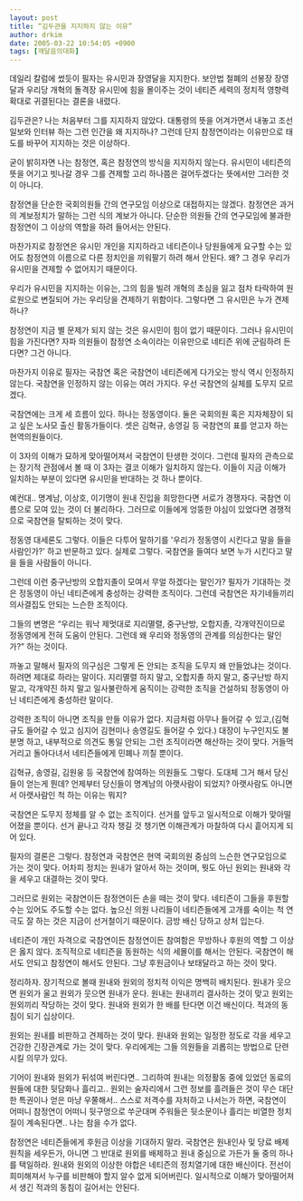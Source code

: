```yaml
---
layout: post
title: “김두관을 지지하지 않는 이유”
author: drkim
date: 2005-03-22 10:54:05 +0900
tags: [깨달음의대화]
---
```

데일리 칼럼에 썼듯이 필자는 유시민과 장영달을 지지한다. 보안법 철폐의 선봉장 장영달과 우리당 개혁의 돌격장 유시민에 힘을 몰이주는 것이 네티즌 세력의 정치적 영향력 확대로 귀결된다는 결론을 내렸다.
  

  
김두관은? 나는 처음부터 그를 지지하지 않았다. 대통령의 뜻을 어겨가면서 내놓고 조선일보와 인터뷰 하는 그런 인간을 왜 지지하나? 그런데 단지 참정연이라는 이유만으로 태도를 바꾸어 지지하는 것은 이상하다.
  

  
굳이 밝히자면 나는 참정연, 혹은 참정연의 방식을 지지하지 않는다. 유시민이 네티즌의 뜻을 어기고 빗나갈 경우 그를 견제할 고리 하나쯤은 걸어두겠다는 뜻에서만 그러한 것이 아니다.
  

  
참정연을 단순한 국회의원들 간의 연구모임 이상으로 대접하지는 않겠다. 참정연은 과거의 계보정치가 말하는 그런 식의 계보가 아니다. 단순한 의원들 간의 연구모임에 불과한 참정연이 그 이상의 역할을 하려 들어서는 안된다.
  

  
마찬가지로 참정연은 유시민 개인을 지지하라고 네티즌이나 당원들에게 요구할 수는 있어도 참정연의 이름으로 다른 정치인을 끼워팔기 하려 해서 안된다. 왜? 그 경우 우리가 유시민을 견제할 수 없어지기 때문이다.
  

  
우리가 유시민을 지지하는 이유는, 그의 힘을 빌려 개혁의 초심을 잃고 점차 타락하여 원로원으로 변질되어 가는 우리당을 견제하기 위함이다. 그렇다면 그 유시민은 누가 견제하나?
  

  
참정연이 지금 별 문제가 되지 않는 것은 유시민이 힘이 없기 때문이다. 그러나 유시민이 힘을 가진다면? 자파 의원들이 참정연 소속이라는 이유만으로 네티즌 위에 군림하려 든다면? 그건 아니다.
  

  
마찬가지 이유로 필자는 국참연 혹은 국참연이 네티즌에게 다가오는 방식 역시 인정하지 않는다. 국참연을 인정하지 않는 이유는 여러 가지다. 우선 국참연의 실체를 도무지 모르겠다.
  

  
국참연에는 크게 세 흐름이 있다. 하나는 정동영이다. 둘은 국회의원 혹은 지자체장이 되고 싶은 노사모 출신 활동가들이다. 셋은 김혁규, 송영길 등 국참연의 표를 얻고자 하는 현역의원들이다.
  

  
이 3자의 이해가 묘하게 맞아떨어져서 국참연이 탄생한 것이다. 그런데 필자의 관측으로는 장기적 관점에서 볼 때 이 3자는 결코 이해가 일치하지 않는다. 이들이 지금 이해가 일치하는 부분이 있다면 유시민을 반대하는 것 하나 뿐이다.
  

  
예컨대.. 명계남, 이상호, 이기명이 원내 진입을 희망한다면 서로가 경쟁자다. 국참연 이름으로 모여 있는 것이 더 불리하다. 그러므로 이들에게 엉뚱한 야심이 있었다면 경쟁적으로 국참연을 탈퇴하는 것이 맞다.
  

  
정동영 대세론도 그렇다. 이들은 다투어 말하기를 '우리가 정동영이 시킨다고 말을 들을 사람인가?' 하고 반문하고 있다. 실제로 그렇다. 국참연을 들여다 보면 누가 시킨다고 말을 들을 사람들이 아니다.
  

  
그런데 이런 중구난방의 오합지졸이 모여서 무얼 하겠다는 말인가? 필자가 기대하는 것은 정동영이 아닌 네티즌에게 충성하는 강력한 조직이다. 그런데 국참연은 자기네들끼리 의사결집도 안되는 느슨한 조직이다.
  

  
그들의 변명은 “우리는 워낙 제멋대로 지리멸렬, 중구난방, 오합지졸, 각개약진이므로 정동영에게 전혀 도움이 안된다. 그런데 왜 우리와 정동영의 관계를 의심한다는 말인가?” 하는 것이다.
  

  
까놓고 말해서 필자의 의구심은 그렇게 돈 안되는 조직을 도무지 왜 만들었냐는 것이다. 하려면 제대로 하라는 말이다. 지리멸렬 하지 말고, 오합지졸 하지 말고, 중구난방 하지 말고, 각개약진 하지 말고 일사불란하게 움직이는 강력한 조직을 건설하되 정동영이 아닌 네티즌에게 충성하란 말이다.
  

  
강력한 조직이 아니면 조직을 만들 이유가 없다. 지금처럼 아무나 들어갈 수 있고,(김혁규도 들어갈 수 있고 심지어 김현미나 송영길도 들어갈 수 있다.) 대장이 누구인지도 불분명 하고, 내부적으로 의견도 통일 안되는 그런 조직이라면 해산하는 것이 맞다. 거들먹거리고 돌아다녀서 네티즌들에게 민폐나 끼칠 뿐이다.
  

  
김혁규, 송영길, 김원웅 등 국참연에 참여하는 의원들도 그렇다. 도대체 그거 해서 당신들이 얻는게 뭔데? 언제부터 당신들이 명계남의 아랫사람이 되었지? 아랫사람도 아니면서 아랫사람인 척 하는 이유는 뭐지?
  

  
국참연은 도무지 정체를 알 수 없는 조직이다. 선거를 앞두고 일시적으로 이해가 맞아떨어졌을 뿐이다. 선거 끝나고 각자 챙길 것 챙기면 이해관계가 마찰하여 다시 흩어지게 되어 있다.
  

  
필자의 결론은 그렇다. 참정연과 국참연은 현역 국회의원 중심의 느슨한 연구모임으로 가는 것이 맞다. 어차피 정치는 원내가 알아서 하는 것이며, 뭣도 아닌 원외는 원내와 각을 세우고 대결하는 것이 맞다.
  

  
그러므로 원외는 국참연이든 참정연이든 손을 떼는 것이 맞다. 네티즌이 그들을 후원할 수는 있어도 주도할 수는 없다. 높으신 의원 나리들이 네티즌들에게 고개를 숙이는 척 연극도 잘 하는 것은 지금이 선거철이기 때문이다. 금방 배신 당하고 상처 입는다.
  

  
네티즌이 개인 자격으로 국참연이든 참정연이든 참여함은 무방하나 후원의 역할 그 이상은 옳지 않다. 조직적으로 네티즌을 동원하는 식의 세몰이를 해서는 안된다. 국참연이 해서도 안되고 참정연이 해서도 안된다. 그냥 후원금이나 보태달라고 하는 것이 맞다.
  

  
정리하자. 장기적으로 볼때 원내와 원외의 정치적 이익은 명백히 배치된다. 원내가 웃으면 원외가 울고 원외가 웃으면 원내가 운다. 원내는 원내끼리 결사하는 것이 맞고 원외는 원외끼리 작당하는 것이 맞다. 원내와 원외가 한 배를 탄다면 이건 배신이다. 적과의 동침이 되기 십상이다.
  

  
원외는 원내를 비판하고 견제하는 것이 맞다. 원내와 원외는 일정한 정도로 각을 세우고 건강한 긴장관계로 가는 것이 맞다. 우리에게는 그들 의원들을 괴롭히는 방법으로 단련시킬 의무가 있다.
  

  
기어이 원내와 원외가 뒤섞여 버린다면.. 그리하여 원내는 의정활동 중에 있었던 동료의원들에 대한 뒷담화나 흘리고.. 원외는 술자리에서 그런 정보를 흘려들은 것이 무슨 대단한 특권이나 얻은 마냥 우쭐해서.. 스스로 저격수를 자처하고 나서는가 하면, 국참연이 어떠니 참정연이 어떠니 뒷구멍으로 쑤군대며 주워들은 뒷소문이나 흘리는 비열한 정치질이 계속된다면.. 나는 참을 수가 없다.
  

  
참정연은 네티즌들에게 후원금 이상을 기대하지 말라. 국참연은 원내인사 및 당료 배제원칙을 세우든가, 아니면 그 반대로 원외를 배제하고 원내 중심으로 가든가 둘 중의 하나를 택일하라. 원내와 원외의 이상한 야합은 네티즌의 정치열기에 대한 배신이다. 전선이 희미해져서 누구를 비판해야 할지 알수 없게 되어버린다. 일시적으로 이해가 맞아떨어져서 생긴 적과의 동침이 길어서는 안된다.